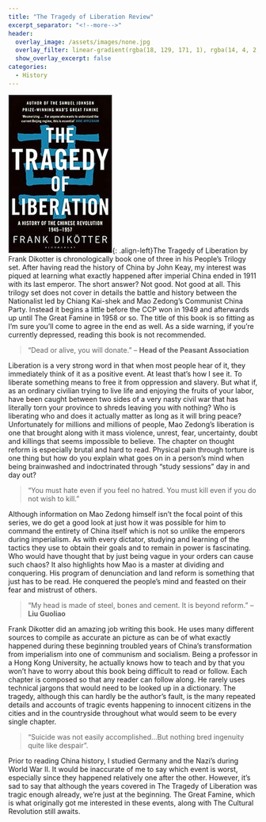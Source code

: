 ```yaml
---
title: "The Tragedy of Liberation Review"
excerpt_separator: "<!--more-->"
header:
  overlay_image: /assets/images/none.jpg
  overlay_filter: linear-gradient(rgba(18, 129, 171, 1), rgba(14, 4, 2, 1))
  show_overlay_excerpt: false
categories:
  - History
---
```

![tragedy-of-liberation-cover](/assets/images/tragedy-of-liberation.jpg){: .align-left}The Tragedy of Liberation by Frank Dikotter is chronologically book one of three in his People’s Trilogy set. After having read the history of China by John Keay, my interest was piqued at learning what exactly happened after imperial China ended in 1911 with its last emperor. The short answer? Not good. Not good at all. This trilogy set does not cover in details the battle and history between the Nationalist led by Chiang Kai-shek and Mao Zedong’s Communist China Party. Instead it begins a little before the CCP won in 1949 and afterwards up until The Great Famine in 1958 or so. The title of this book is so fitting as I’m sure you’ll come to agree in the end as well. As a side warning, if you’re currently depressed, reading this book is not recommended.

>“Dead or alive, you will donate.” – **Head of the Peasant Association**

Liberation is a very strong word in that when most people hear of it, they immediately think of it as a positive event. At least that’s how I see it. To liberate something means to free it from oppression and slavery. But what if, as an ordinary civilian trying to live life and enjoying the fruits of your labor, have been caught between two sides of a very nasty civil war that has literally torn your province to shreds leaving you with nothing? Who is liberating who and does it actually matter as long as it will bring peace? Unfortunately for millions and millions of people, Mao Zedong’s liberation is one that brought along with it mass violence, unrest, fear, uncertainty, doubt and killings that seems impossible to believe. The chapter on thought reform is especially brutal and hard to read. Physical pain through torture is one thing but how do you explain what goes on in a person’s mind when being brainwashed and indoctrinated through “study sessions” day in and day out?

>“You must hate even if you feel no hatred. You must kill even if you do not wish to kill.”

Although information on Mao Zedong himself isn’t the focal point of this series, we do get a good look at just how it was possible for him to command the entirety of China itself which is not so unlike the emperors during imperialism. As with every dictator, studying and learning of the tactics they use to obtain their goals and to remain in power is fascinating. Who would have thought that by just being vague in your orders can cause such chaos? It also highlights how Mao is a master at dividing and conquering. His program of denunciation and land reform is something that just has to be read. He conquered the people’s mind and feasted on their fear and mistrust of others.

>“My head is made of steel, bones and cement. It is beyond reform.” – **Liu Guoliao**

Frank Dikotter did an amazing job writing this book. He uses many different sources to compile as accurate an picture as can be of what exactly happened during these beginning troubled years of China’s transformation from imperialism into one of communism and socialism. Being a professor in a Hong Kong University, he actually knows how to teach and by that you won’t have to worry about this book being difficult to read or follow. Each chapter is composed so that any reader can follow along. He rarely uses technical jargons that would need to be looked up in a dictionary. The tragedy, although this can hardly be the author’s fault, is the many repeated details and accounts of tragic events happening to innocent citizens in the cities and in the countryside throughout what would seem to be every single chapter.

>“Suicide was not easily accomplished…But nothing bred ingenuity quite like despair”.

Prior to reading China history, I studied Germany and the Nazi’s during World War II. It would be inaccurate of me to say which event is worst, especially since they happened relatively one after the other. However, it’s sad to say that although the years covered in The Tragedy of Liberation was tragic enough already, we’re just at the beginning. The Great Famine, which is what originally got me interested in these events, along with The Cultural Revolution still awaits.